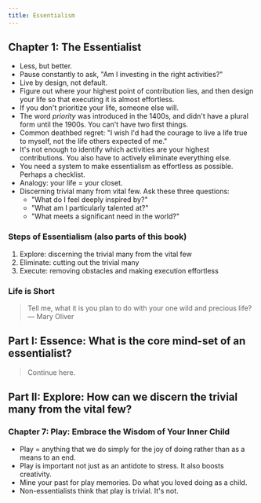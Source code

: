 ```yaml
---
title: Essentialism
---
```


## Chapter 1: The Essentialist

- Less, but better.
- Pause constantly to ask, "Am I investing in the right activities?"
- Live by design, not default.
- Figure out where your highest point of contribution lies, and then design your life so that executing it is almost effortless.
- If you don't prioritize your life, someone else will.
- The word _priority_ was introduced in the 1400s, and didn't have a plural form until the 1900s. You can't have two first things.
- Common deathbed regret: "I wish I'd had the courage to live a life true to myself, not the life others expected of me."
- It's not enough to identify which activities are your highest contributions. You also have to actively eliminate everything else.
- You need a system to make essentialism as effortless as possible. Perhaps a checklist.
- Analogy: your life = your closet.
- Discerning trivial many from vital few. Ask these three questions:
  - "What do I feel deeply inspired by?"
  - "What am I particularly talented at?"
  - "What meets a significant need in the world?"
  
### Steps of Essentialism (also parts of this book)

1. Explore: discerning the trivial many from the vital few
2. Eliminate: cutting out the trivial many
3. Execute: removing obstacles and making execution effortless

### Life is Short

> Tell me, what it is you plan to do
> with your one wild and precious life?
> — Mary Oliver

## Part I: Essence: What is the core mind-set of an essentialist?

> Continue here.

## Part II: Explore: How can we discern the trivial many from the vital few?

### Chapter 7: Play: Embrace the Wisdom of Your Inner Child


- Play = anything that we do simply for the joy of doing rather than as a means to an end.
- Play is important not just as an antidote to stress. It also boosts creativity.
- Mine your past for play memories. Do what you loved doing as a child.
- Non-essentialists think that play is trivial. It's not.